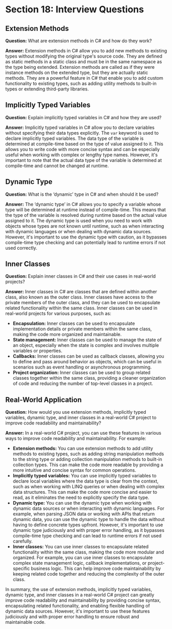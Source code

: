 
# Section 18: Interview Questions

## Extension Methods
**Question:** What are extension methods in C# and how do they work?

**Answer:**
Extension methods in C# allow you to add new methods to existing types without modifying the original type's source code. They are defined as static methods in a static class and must be in the same namespace as the type being extended. Extension methods are called as if they were instance methods on the extended type, but they are actually static methods. They are a powerful feature in C# that enable you to add custom functionality to existing types, such as adding utility methods to built-in types or extending third-party libraries.

## Implicitly Typed Variables
**Question:** Explain implicitly typed variables in C# and how they are used?

**Answer:**
Implicitly typed variables in C# allow you to declare variables without specifying their data types explicitly. The `var` keyword is used to declare implicitly typed variables. The data type of the variable is determined at compile-time based on the type of value assigned to it. This allows you to write code with more concise syntax and can be especially useful when working with complex or lengthy type names. However, it's important to note that the actual data type of the variable is determined at compile-time and cannot be changed at runtime.

## Dynamic Type
**Question:** What is the ‘dynamic’ type in C# and when should it be used?

**Answer:**
The ‘dynamic type’ in C# allows you to specify a variable whose type will be determined at runtime instead of compile-time. This means that the type of the variable is resolved during runtime based on the actual value assigned to it. The dynamic type is used when you need to work with objects whose types are not known until runtime, such as when interacting with dynamic languages or when dealing with dynamic data sources. However, it's important to use the dynamic type with caution, as it bypasses compile-time type checking and can potentially lead to runtime errors if not used correctly.

## Inner Classes
**Question:** Explain inner classes in C# and their use cases in real-world projects?

**Answer:**
Inner classes in C# are classes that are defined within another class, also known as the outer class. Inner classes have access to the private members of the outer class, and they can be used to encapsulate related functionality within the same class. Inner classes can be used in real-world projects for various purposes, such as:

- **Encapsulation:** Inner classes can be used to encapsulate implementation details or private members within the same class, making the code more organized and maintainable.
- **State management:** Inner classes can be used to manage the state of an object, especially when the state is complex and involves multiple variables or properties.
- **Callbacks:** Inner classes can be used as callback classes, allowing you to define and pass around behavior as objects, which can be useful in scenarios such as event handling or asynchronous programming.
- **Project organization:** Inner classes can be used to group related classes together within the same class, providing a cleaner organization of code and reducing the number of top-level classes in a project.

## Real-World Application
**Question:** How would you use extension methods, implicitly typed variables, dynamic type, and inner classes in a real-world C# project to improve code readability and maintainability?

**Answer:**
In a real-world C# project, you can use these features in various ways to improve code readability and maintainability. For example:

- **Extension methods:** You can use extension methods to add utility methods to existing types, such as adding string manipulation methods to the string type or adding collection manipulation methods to built-in collection types. This can make the code more readable by providing a more intuitive and concise syntax for common operations.
- **Implicitly typed variables:** You can use implicitly typed variables to declare local variables where the data type is clear from the context, such as when working with LINQ queries or when dealing with complex data structures. This can make the code more concise and easier to read, as it eliminates the need to explicitly specify the data type.
- **Dynamic type:** You can use the dynamic type when working with dynamic data sources or when interacting with dynamic languages. For example, when parsing JSON data or working with APIs that return dynamic data, you can use the dynamic type to handle the data without having to define concrete types upfront. However, it's important to use dynamic type judiciously and with proper error handling, as it bypasses compile-time type checking and can lead to runtime errors if not used carefully.
- **Inner classes:** You can use inner classes to encapsulate related functionality within the same class, making the code more modular and organized. For example, you can use inner classes to encapsulate complex state management logic, callback implementations, or project-specific business logic. This can help improve code maintainability by keeping related code together and reducing the complexity of the outer class.

In summary, the use of extension methods, implicitly typed variables, dynamic type, and inner classes in a real-world C# project can greatly improve code readability and maintainability by providing concise syntax, encapsulating related functionality, and enabling flexible handling of dynamic data sources. However, it's important to use these features judiciously and with proper error handling to ensure robust and maintainable code.
